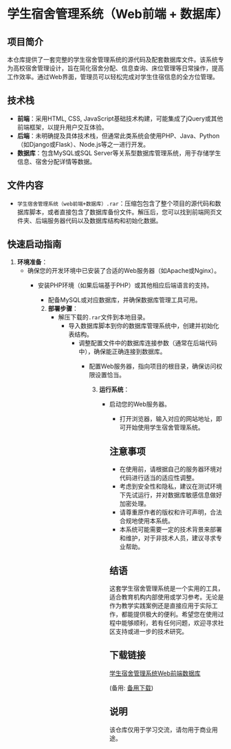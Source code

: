 # 学生宿舍管理系统（Web前端 + 数据库）

## 项目简介

本仓库提供了一套完整的学生宿舍管理系统的源代码及配套数据库文件。该系统专为高校宿舍管理设计，旨在简化宿舍分配、信息查询、床位管理等日常操作，提高工作效率。通过Web界面，管理员可以轻松完成对学生住宿信息的全方位管理。

## 技术栈

- **前端**：采用HTML, CSS, JavaScript基础技术构建，可能集成了jQuery或其他前端框架，以提升用户交互体验。
- **后端**：未明确提及具体技术栈，但通常此类系统会使用PHP、Java、Python（如Django或Flask）、Node.js等之一进行开发。
- **数据库**：包含MySQL或SQL Server等关系型数据库管理系统，用于存储学生信息、宿舍分配详情等数据。

## 文件内容

- `学生宿舍管理系统（web前端+数据库）.rar`：压缩包包含了整个项目的源代码和数据库脚本，或者直接包含了数据库备份文件。解压后，您可以找到前端网页文件夹、后端服务器代码以及数据库结构和初始化数据。

## 快速启动指南

1. **环境准备**：
   - 确保您的开发环境中已安装了合适的Web服务器（如Apache或Nginx）。
      - 安装PHP环境（如果后端基于PHP）或其他相应后端语言的支持。
         - 配备MySQL或对应数据库，并确保数据库管理工具可用。

         2. **部署步骤**：
            - 解压下载的`.rar`文件到本地目录。
               - 导入数据库脚本到你的数据库管理系统中，创建并初始化表结构。
                  - 调整配置文件中的数据库连接参数（通常在后端代码中），确保能正确连接到数据库。
                     - 配置Web服务器，指向项目的根目录，确保访问权限设置恰当。

                        3. **运行系统**：
                           - 启动您的Web服务器。
                              - 打开浏览器，输入对应的网站地址，即可开始使用学生宿舍管理系统。

                              ## 注意事项

                              - 在使用前，请根据自己的服务器环境对代码进行适当的适应性调整。
                              - 考虑到安全性和隐私，建议在测试环境下先试运行，并对数据库敏感信息做好加密处理。
                              - 请尊重原作者的版权和许可声明，合法合规地使用本系统。
                              - 本系统可能需要一定的技术背景来部署和维护，对于非技术人员，建议寻求专业帮助。

                              ## 结语

                              这套学生宿舍管理系统是一个实用的工具，适合教育机构内部使用或学习参考。无论是作为教学实践案例还是直接应用于实际工作，都能提供极大的便利。希望您在使用过程中能够顺利，若有任何问题，欢迎寻求社区支持或进一步的技术研究。

                              ## 下载链接
                              [学生宿舍管理系统Web前端数据库](https://pan.quark.cn/s/724aa32c0186) 

                              (备用: [备用下载](https://pan.baidu.com/s/198avpAyCBrEgJjSIaYqw0g?pwd=1234))

                              ## 说明

                              该仓库仅用于学习交流，请勿用于商业用途。
